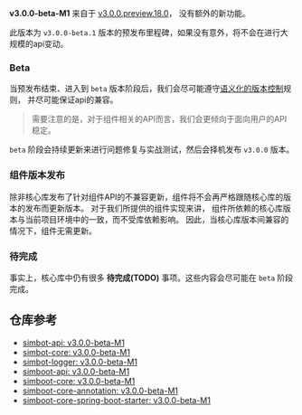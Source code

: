 **v3.0.0-beta-M1** 来自于 [v3.0.0.preview.18.0](https://github.com/ForteScarlet/simpler-robot/releases/tag/v3.0.0.preview.18.0)，
没有额外的新功能。

此版本为 `v3.0.0-beta.1` 版本的预发布里程碑，如果没有意外，将不会在进行大规模的api变动。

### Beta
当预发布结束、进入到 `beta` 版本阶段后，我们会尽可能遵守[语义化的版本控制](https://semver.org/lang/zh-CN/)规则，
并尽可能保证api的兼容。

> 需要注意的是，对于组件相关的API而言，我们会更倾向于面向用户的API稳定。

`beta` 阶段会持续更新来进行问题修复与实战测试，然后会择机发布 `v3.0.0` 版本。

### 组件版本发布

除非核心库发布了针对组件API的不兼容更新，组件将不会再严格跟随核心库的版本的发布而更新版本。
对于我们所提供的组件实现来讲， 组件所依赖的核心库版本与当前项目环境中的一致，而不受库依赖影响。
因此，当核心库版本间兼容的情况下，组件无需更新。

### 待完成
事实上，核心库中仍有很多 **待完成(TODO)** 事项。这些内容会尽可能在 `beta` 阶段完成。

## 仓库参考

- [simbot-api: v3.0.0-beta-M1](https://repo1.maven.org/maven2/love/forte/simbot/simbot-api/3.0.0-beta-M1)
- [simbot-core: v3.0.0-beta-M1](https://repo1.maven.org/maven2/love/forte/simbot/simbot-core/3.0.0-beta-M1)
- [simbot-logger: v3.0.0-beta-M1](https://repo1.maven.org/maven2/love/forte/simbot/simbot-logger/3.0.0-beta-M1)
- [simboot-api: v3.0.0-beta-M1](https://repo1.maven.org/maven2/love/forte/simbot/boot/simboot-api/3.0.0-beta-M1)
- [simboot-core: v3.0.0-beta-M1](https://repo1.maven.org/maven2/love/forte/simbot/boot/simboot-core/3.0.0-beta-M1)
- [simboot-core-annotation: v3.0.0-beta-M1](https://repo1.maven.org/maven2/love/forte/simbot/boot/simboot-core-annotation/3.0.0-beta-M1)
- [simboot-core-spring-boot-starter: v3.0.0-beta-M1](https://repo1.maven.org/maven2/love/forte/simbot/boot/simboot-core-spring-boot-starter/3.0.0-beta-M1)

